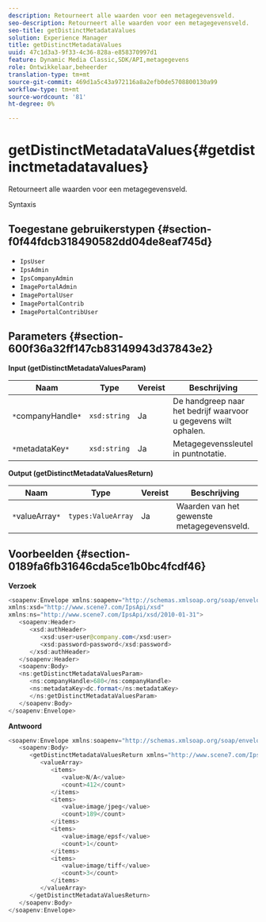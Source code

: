 ```yaml
---
description: Retourneert alle waarden voor een metagegevensveld.
seo-description: Retourneert alle waarden voor een metagegevensveld.
seo-title: getDistinctMetadataValues
solution: Experience Manager
title: getDistinctMetadataValues
uuid: 47c1d3a3-9f33-4c36-828a-e858370997d1
feature: Dynamic Media Classic,SDK/API,metagegevens
role: Ontwikkelaar,beheerder
translation-type: tm+mt
source-git-commit: 469d1a5c43a972116a8a2efb0de5708800130a99
workflow-type: tm+mt
source-wordcount: '81'
ht-degree: 0%

---
```



# getDistinctMetadataValues{#getdistinctmetadatavalues}

Retourneert alle waarden voor een metagegevensveld.

Syntaxis

## Toegestane gebruikerstypen {#section-f0f44fdcb318490582dd04de8eaf745d}

* `IpsUser`
* `IpsAdmin`
* `IpsCompanyAdmin`
* `ImagePortalAdmin`
* `ImagePortalUser`
* `ImagePortalContrib`
* `ImagePortalContribUser`

## Parameters {#section-600f36a32ff147cb83149943d37843e2}

**Input (getDistinctMetadataValuesParam)**

| Naam | Type | Vereist | Beschrijving |
|---|---|---|---|
| `*`companyHandle`*` | `xsd:string` | Ja | De handgreep naar het bedrijf waarvoor u gegevens wilt ophalen. |
| `*`metadataKey`*` | `xsd:string` | Ja | Metagegevenssleutel in puntnotatie. |

**Output (getDistinctMetadataValuesReturn)**

| Naam | Type | Vereist | Beschrijving |
|---|---|---|---|
| `*`valueArray`*` | `types:ValueArray` | Ja | Waarden van het gewenste metagegevensveld. |

## Voorbeelden {#section-0189fa6fb31646cda5ce1b0bc4fcdf46}

**Verzoek**

```java
<soapenv:Envelope xmlns:soapenv="http://schemas.xmlsoap.org/soap/envelope/"
xmlns:xsd="http://www.scene7.com/IpsApi/xsd"
xmlns:ns="http://www.scene7.com/IpsApi/xsd/2010-01-31">
   <soapenv:Header>
      <xsd:authHeader>
         <xsd:user>user@company.com</xsd:user>
         <xsd:password>password</xsd:password>
      </xsd:authHeader>
   </soapenv:Header>
   <soapenv:Body>
   <ns:getDistinctMetadataValuesParam>
      <ns:companyHandle>680</ns:companyHandle>
      <ns:metadataKey>dc.format</ns:metadataKey>
      </ns:getDistinctMetadataValuesParam>
   </soapenv:Body>
</soapenv:Envelope>
```

**Antwoord**

```java
<soapenv:Envelope xmlns:soapenv="http://schemas.xmlsoap.org/soap/envelope/">
   <soapenv:Body>
      <getDistinctMetadataValuesReturn xmlns="http://www.scene7.com/IpsApi/xsd/2010-01-31">
         <valueArray>
            <items>
               <value>N/A</value>
               <count>412</count>
            </items>
            <items>
               <value>image/jpeg</value>
               <count>189</count>
            </items>
            <items>
               <value>image/epsf</value>
               <count>1</count>
            </items>
            <items>
               <value>image/tiff</value>
               <count>3</count>
            </items>
         </valueArray>
      </getDistinctMetadataValuesReturn>
   </soapenv:Body>
</soapenv:Envelope>
```


